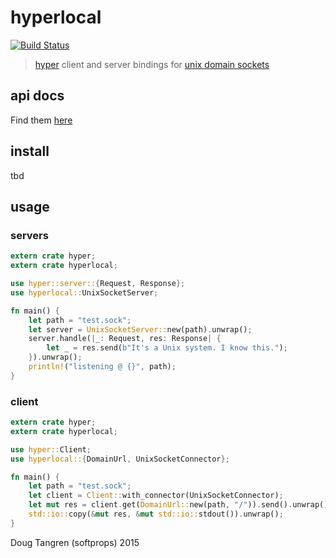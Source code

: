 # hyperlocal

[![Build Status](https://travis-ci.org/softprops/hyperlocal.svg?branch=master)](https://travis-ci.org/softprops/hyperlocal)

> [hyper](https://github.com/hyperium/hyper) client and server bindings for [unix domain sockets](https://github.com/rust-lang-nursery/unix-socket)

## api docs

Find them [here](https://softprops.github.com/hyperlocal)

## install

tbd

## usage

### servers

```rust
extern crate hyper;
extern crate hyperlocal;

use hyper::server::{Request, Response};
use hyperlocal::UnixSocketServer;

fn main() {
    let path = "test.sock";
    let server = UnixSocketServer::new(path).unwrap();
    server.handle(|_: Request, res: Response| {
        let _ = res.send(b"It's a Unix system. I know this.");
    }).unwrap();
    println!("listening @ {}", path);
}
```

### client

```rust
extern crate hyper;
extern crate hyperlocal;

use hyper::Client;
use hyperlocal::{DomainUrl, UnixSocketConnector};

fn main() {
    let path = "test.sock";
    let client = Client::with_connector(UnixSocketConnector);
    let mut res = client.get(DomainUrl::new(path, "/")).send().unwrap();
    std::io::copy(&mut res, &mut std::io::stdout()).unwrap();
}
```

Doug Tangren (softprops) 2015
